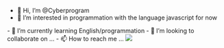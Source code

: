 - 👋 Hi, I’m @Cyberprogram
- 👀 I’m interested in programmation with the language javascript for now 
</svg>
- 🌱 I’m currently learning English/programmation
- 💞️ I’m looking to collaborate on ...
- 📫 How to reach me ...

<!---
I'm 17y and i'm in terminal STI2D in France, I'm going to do a University degree in computer technology for learn programation. 
My hobbies is video games, role play game, karate and swiming. 
 so far so good ;)
--->

<img src="https://cdn.jsdelivr.net/gh/devicons/devicon/icons/javascript/javascript-original.svg" />
